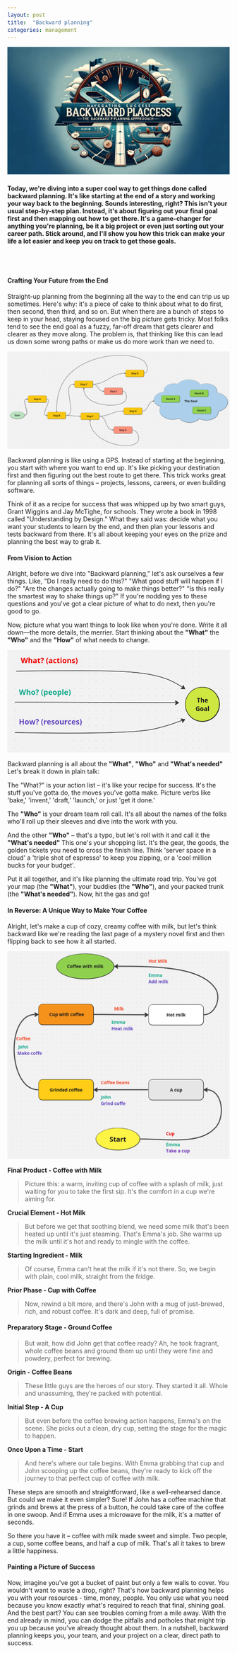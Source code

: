```yaml
---
layout: post
title:  "Backward planning"
categories: management
---
```


![Backward planning](/assets/backward-planning-title.png)

#### Today, we're diving into a super cool way to get things done called backward planning. It's like starting at the end of a story and working your way back to the beginning. Sounds interesting, right? This isn't your usual step-by-step plan. Instead, it's about figuring out your final goal first and then mapping out how to get there. It's a game-changer for anything you're planning, be it a big project or even just sorting out your career path. Stick around, and I'll show you how this trick can make your life a lot easier and keep you on track to get those goals.
<br><br/>

#### Crafting Your Future from the End
Straight-up planning from the beginning all the way to the end can trip us up sometimes. Here's why: it's a piece of cake to think about what to do first, then second, then third, and so on. But when there are a bunch of steps to keep in your head, staying focused on the big picture gets tricky. Most folks tend to see the end goal as a fuzzy, far-off dream that gets clearer and clearer as they move along. The problem is, that thinking like this can lead us down some wrong paths or make us do more work than we need to.

![Backward planning](/assets/backward-planning-normal-planning.png)

Backward planning is like using a GPS. Instead of starting at the beginning, you start with where you want to end up. It's like picking your destination first and then figuring out the best route to get there. This trick works great for planning all sorts of things – projects, lessons, careers, or even building software.

Think of it as a recipe for success that was whipped up by two smart guys, Grant Wiggins and Jay McTighe, for schools. They wrote a book in 1998 called "Understanding by Design." What they said was: decide what you want your students to learn by the end, and then plan your lessons and tests backward from there. It's all about keeping your eyes on the prize and planning the best way to grab it.

#### From Vision to Action
Alright, before we dive into "Backward planning," let's ask ourselves a few things. Like, "Do I really need to do this?" "What good stuff will happen if I do?" "Are the changes actually going to make things better?" "Is this really the smartest way to shake things up?" If you're nodding yes to these questions and you've got a clear picture of what to do next, then you're good to go.

Now, picture what you want things to look like when you're done. Write it all down—the more details, the merrier. Start thinking about the __"What"__ the __"Who"__ and the __"How"__ of what needs to change.

![Backward planning](/assets/backward-planning-what-how-who.png)

Backward planning is all about the __"What"__, __"Who"__ and __"What's needed"__ Let's break it down in plain talk:

The "What?" is your action list – it's like your recipe for success. It's the stuff you've gotta do, the moves you've gotta make. Picture verbs like 'bake,' 'invent,' 'draft,' 'launch,' or just 'get it done.'

The __"Who"__ is your dream team roll call. It's all about the names of the folks who'll roll up their sleeves and dive into the work with you.

And the other __"Who"__ – that's a typo, but let's roll with it and call it the __"What's needed"__ This one's your shopping list. It's the gear, the goods, the golden tickets you need to cross the finish line. Think 'server space in a cloud' a 'triple shot of espresso' to keep you zipping, or a 'cool million bucks for your budget'.

Put it all together, and it's like planning the ultimate road trip. You've got your map (the __"What"__), your buddies (the __"Who"__), and your packed trunk (the __"What's needed"__). Now, hit the gas and go!

#### In Reverse: A Unique Way to Make Your Coffee
Alright, let's make a cup of cozy, creamy coffee with milk, but let's think backward like we're reading the last page of a mystery novel first and then flipping back to see how it all started.

![Backward planning](/assets/backward-planning-process.png)

__Final Product - Coffee with Milk__
> Picture this: a warm, inviting cup of coffee with a splash of milk, just waiting for you to take the first sip. It's the comfort in a cup we're aiming for.

__Crucial Element - Hot Milk__
> But before we get that soothing blend, we need some milk that's been heated up until it's just steaming. That's Emma's job. She warms up the milk until it's hot and ready to mingle with the coffee.

__Starting Ingredient - Milk__
> Of course, Emma can't heat the milk if it's not there. So, we begin with plain, cool milk, straight from the fridge.

__Prior Phase - Cup with Coffee__
> Now, rewind a bit more, and there's John with a mug of just-brewed, rich, and robust coffee. It's dark and deep, full of promise.

#### Preparatory Stage - Ground Coffee
> But wait, how did John get that coffee ready? Ah, he took fragrant, whole coffee beans and ground them up until they were fine and powdery, perfect for brewing.

__Origin - Coffee Beans__
> These little guys are the heroes of our story. They started it all. Whole and unassuming, they're packed with potential.

__Initial Step - A Cup__
> But even before the coffee brewing action happens, Emma's on the scene. She picks out a clean, dry cup, setting the stage for the magic to happen.

__Once Upon a Time - Start__
> And here's where our tale begins. With Emma grabbing that cup and John scooping up the coffee beans, they're ready to kick off the journey to that perfect cup of coffee with milk.

These steps are smooth and straightforward, like a well-rehearsed dance. But could we make it even simpler? Sure! If John has a coffee machine that grinds and brews at the press of a button, he could take care of the coffee in one swoop. And if Emma uses a microwave for the milk, it's a matter of seconds.

So there you have it – coffee with milk made sweet and simple. Two people, a cup, some coffee beans, and half a cup of milk. That's all it takes to brew a little happiness.

#### Painting a Picture of Success
Now, imagine you've got a bucket of paint but only a few walls to cover. You wouldn't want to waste a drop, right? That's how backward planning helps you with your resources - time, money, people. You only use what you need because you know exactly what's required to reach that final, shining goal. And the best part? You can see troubles coming from a mile away. With the end already in mind, you can dodge the pitfalls and potholes that might trip you up because you've already thought about them. In a nutshell, backward planning keeps you, your team, and your project on a clear, direct path to success.

